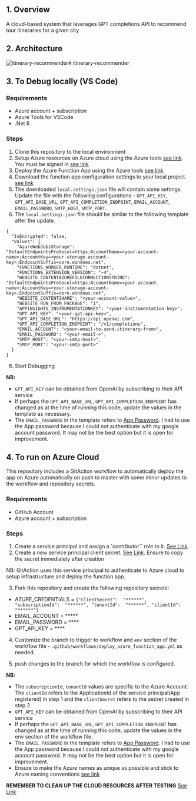 ## 1. Overview
A cloud-based system that leverages GPT completions API to recommend tour itineraries for a given city

## 2. Architecture

![itinerary-recommender](https://github.com/tobiasodion/itinerary-recommender/assets/32149693/2c502d29-ee0f-4eb4-8aae-94a1b3b3f320)# itinerary-recommender

## 3. To Debug locally (VS Code)

### Requirements
- Azure account + subscription
- Azure Tools for VSCode
- .Net 6

### Steps
1. Clone this repository to the local environment
1. Setup Azure resources on Azure cloud using the Azure tools [see link](https://learn.microsoft.com/en-us/azure/azure-functions/functions-develop-vs-code?tabs=node-v3%2Cpython-v2%2Cisolated-process&pivots=programming-language-csharp#create-an-azure-functions-project). You must be signed in [see link](https://learn.microsoft.com/en-us/azure/azure-functions/functions-develop-vs-code?tabs=node-v3%2Cpython-v2%2Cisolated-process&pivots=programming-language-csharp#sign-in-to-azure)
2. Deploy the Azure Function App using the Azure tools [see link](https://learn.microsoft.com/en-us/azure/azure-functions/functions-develop-vs-code?tabs=node-v3%2Cpython-v2%2Cisolated-process&pivots=programming-language-csharp#republish-project-files)
3. Download the function app configuration settings to your local project. [see link](https://learn.microsoft.com/en-us/azure/azure-functions/functions-develop-vs-code?tabs=node-v3%2Cpython-v2%2Cisolated-process&pivots=programming-language-csharp#download-settings-from-azure)
4. The downloaded `local.settings.json` file will contain some settings. Update the file with the following configurations - `GPT_API_KEY`, `GPT_API_BASE_URL`, `GPT_API_COMPLETION_ENDPOINT`, `EMAIL_ACCOUNT`, `EMAIL_PASSWORD`, `SMTP_HOST`, `SMTP_PORT`.
5. The `local.settings.json` file should be similar to the following template after the update.

```
{
  "IsEncrypted": false,
  "Values": {
    "AzureWebJobsStorage": "DefaultEndpointsProtocol=https;AccountName=<your-account-name>;AccountKey=<your-storage-account-key>;EndpointSuffix=core.windows.net",
    "FUNCTIONS_WORKER_RUNTIME": "dotnet",
    "FUNCTIONS_EXTENSION_VERSION": "~4",
    "WEBSITE_CONTENTAZUREFILECONNECTIONSTRING": "DefaultEndpointsProtocol=https;AccountName=<your-account-name>;AccountKey=<your-storage-account-key>;EndpointSuffix=core.windows.net",
    "WEBSITE_CONTENTSHARE": "<your-account-value>",
    "WEBSITE_RUN_FROM_PACKAGE": "1",
    "APPINSIGHTS_INSTRUMENTATIONKEY": "<your-instrumentation-key>",
    "GPT_API_KEY": "<your-gpt-api-key>",
    "GPT_API_BASE_URL": "https://api.openai.com",
    "GPT_API_COMPLETION_ENDPOINT": "/v1/completions",
    "EMAIL_ACCOUNT": "<your-email-to-send-itinerary-from>",
    "EMAIL_PASSWORD": "<your-email->",
    "SMTP_HOST": "<your-smtp-host>",
    "SMTP_PORT": "<your-smtp-port>"
  }
}
```
6. Start Debugging

**NB:**
- `GPT_API_KEY` can be obtained from OpenAI by subscribing to their API service
- If perhaps the `GPT_API_BASE_URL`, `GPT_API_COMPLETION_ENDPOINT` has changed as at the time of running this code, update the values in the template as necessary.
- The `EMAIL_PASSWORD` in the template refers to [App Password](https://support.google.com/mail/answer/185833?hl=en). I had to use the App password because I could not authenticate with my google account password. It may not be the best option but it is open for improvement.

## 4. To run on Azure Cloud
This repository includes a GitAction workflow to automatically deploy the app on Azure automatically on push to master with some minor updates to the workflow and repository secrets.

### Requirements
- GitHub Account
- Azure account + subscription

### Steps
1. Create a service principal and assign a `contributor`` role to it. [See Link](https://learn.microsoft.com/en-us/entra/identity-platform/howto-create-service-principal-portal).
2. Create a new service principal client secret. [See Link](https://learn.microsoft.com/en-us/entra/identity-platform/howto-create-service-principal-portal#option-3-create-a-new-client-secret). Ensure to copy the secret immediately after creation

NB: GitAction uses this service principal to authenticate to Azure cloud to setup infrastructure and deploy the function app.

3. Fork this repository and create the following repository secrets:

- AZURE_CREDENTIALS = `{"clientSecret":  "******", "subscriptionId":  "******", "tenantId":  "******", "clientId":  "******"}`
- EMAIL_ACCOUNT = *****
- EMAIL_PASSWORD = ****
- GPT_API_KEY = ****

4. Customize the branch to trigger to workflow and `env` section of the workflow file - `.github/workflows/deploy_azure_function_app.yml` as needed.

5. push changes to the branch for which the workflow is configured.


**NB:**
- The `subscriptionId`, `tenantId` values are specific to the Azure Account. The `clientId` refers to the ApplicationId of the service principal(App registered) in step 1 and the `clientSecret` refers to the secret created in step 2.
- `GPT_API_KEY` can be obtained from OpenAI by subscribing to their API service
- If perhaps the `GPT_API_BASE_URL`, `GPT_API_COMPLETION_ENDPOINT` has changed as at the time of running this code, update the values in the env section of the workflow file.
- The `EMAIL_PASSWORD` in the template refers to [App Password](https://support.google.com/mail/answer/185833?hl=en). I had to use the App password because I could not authenticate with my google account password. It may not be the best option but it is open for improvement.
- Ensure to make the Azure names as unique as possible and stick to Azure naming conventions [see link](https://learn.microsoft.com/en-us/azure/azure-resource-manager/management/resource-name-rules)

**REMEMBER TO CLEAN UP THE CLOUD RESOURCES AFTER TESTING** [See Link](https://learn.microsoft.com/en-us/azure/azure-resource-manager/management/delete-resource-group?tabs=azure-powershell#delete-resource-group)
